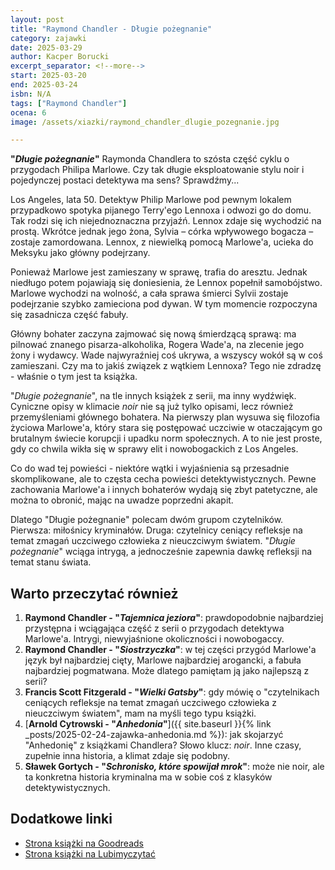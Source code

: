 ```yaml
---
layout: post
title: "Raymond Chandler - Długie pożegnanie"
category: zajawki
date: 2025-03-29
author: Kacper Borucki
excerpt_separator: <!--more-->
start: 2025-03-20
end: 2025-03-24
isbn: N/A
tags: ["Raymond Chandler"]
ocena: 6
image: /assets/xiazki/raymond_chandler_dlugie_pozegnanie.jpg

---
```


**"*Długie pożegnanie*"** Raymonda Chandlera to szósta część cyklu o przygodach Philipa Marlowe. Czy tak długie eksploatowanie stylu noir i pojedynczej postaci detektywa ma sens? Sprawdźmy...

<!--more-->

Los Angeles, lata 50. Detektyw Philip Marlowe pod pewnym lokalem przypadkowo spotyka pijanego Terry'ego Lennoxa i odwozi go do domu. Tak rodzi się ich niejednoznaczna przyjaźń. Lennox zdaje się wychodzić na prostą. Wkrótce jednak jego żona, Sylvia – córka wpływowego bogacza – zostaje zamordowana. Lennox, z niewielką pomocą Marlowe'a, ucieka do Meksyku jako główny podejrzany.

Ponieważ Marlowe jest zamieszany w sprawę, trafia do aresztu. Jednak niedługo potem pojawiają się doniesienia, że Lennox popełnił samobójstwo. Marlowe wychodzi na wolność, a cała sprawa śmierci Sylvii zostaje podejrzanie szybko zamieciona pod dywan. W tym momencie rozpoczyna się zasadnicza część fabuły.

Główny bohater zaczyna zajmować się nową śmierdzącą sprawą: ma pilnować znanego pisarza-alkoholika, Rogera Wade'a, na zlecenie jego żony i wydawcy. Wade najwyraźniej coś ukrywa, a wszyscy wokół są w coś zamieszani. Czy ma to jakiś związek z wątkiem Lennoxa? Tego nie zdradzę - właśnie o tym jest ta książka.

"*Długie pożegnanie*", na tle innych książek z serii, ma inny wydźwięk. Cyniczne opisy w klimacie *noir* nie są już tylko opisami, lecz również przemyśleniami głównego bohatera. Na pierwszy plan wysuwa się filozofia życiowa Marlowe'a, który stara się postępować uczciwie w otaczającym go brutalnym świecie korupcji i upadku norm społecznych. A to nie jest proste, gdy co chwila wikła się w sprawy elit i nowobogackich z Los Angeles.

Co do wad tej powieści - niektóre wątki i wyjaśnienia są przesadnie skomplikowane, ale to częsta cecha powieści detektywistycznych. Pewne zachowania Marlowe'a i innych bohaterów wydają się zbyt patetyczne, ale można to obronić, mając na uwadze poprzedni akapit.

Dlatego "Długie pożegnanie" polecam dwóm grupom czytelników. Pierwsza: miłośnicy kryminałów. Druga: czytelnicy ceniący refleksje na temat zmagań uczciwego człowieka z nieuczciwym światem. "*Długie pożegnanie*" wciąga intrygą, a jednocześnie zapewnia dawkę refleksji na temat stanu świata.

## Warto przeczytać również

1. **Raymond Chandler - "*Tajemnica jeziora*"**: prawdopodobnie najbardziej przystępna i wciągająca część z serii o przygodach detektywa Marlowe'a. Intrygi, niewyjaśnione okoliczności i nowobogaccy.
2. **Raymond Chandler - "*Siostrzyczka*"**: w tej części przygód Marlowe'a język był najbardziej cięty, Marlowe najbardziej arogancki, a fabuła najbardziej pogmatwana. Może dlatego pamiętam ją jako najlepszą z serii?
3. **Francis Scott Fitzgerald - "*Wielki Gatsby*"**: gdy mówię o "czytelnikach ceniących refleksje na temat zmagań uczciwego człowieka z nieuczciwym światem", mam na myśli tego typu książki.
4. [**Arnold Cytrowski - "*Anhedonia*"**]({{ site.baseurl }}{% link _posts/2025-02-24-zajawka-anhedonia.md %}): jak skojarzyć "Anhedonię" z książkami Chandlera? Słowo klucz: *noir*. Inne czasy, zupełnie inna historia, a klimat zdaje się podobny.
5. **Sławek Gortych - "*Schronisko, które spowijał mrok*"**: może nie noir, ale ta konkretna historia kryminalna ma w sobie coś z klasyków detektywistycznych.

## Dodatkowe linki

- [Strona książki na Goodreads](https://www.goodreads.com/book/show/7709916)
- [Strona książki na Lubimyczytać](https://lubimyczytac.pl/ksiazka/wydania/5118734/dlugie-pozegnanie)
